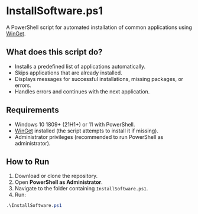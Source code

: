 # InstallSoftware.ps1

A PowerShell script for automated installation of common applications using [WinGet](https://learn.microsoft.com/en-us/windows/package-manager/winget/).

##  What does this script do?

- Installs a predefined list of applications automatically.
- Skips applications that are already installed.
- Displays messages for successful installations, missing packages, or errors.
- Handles errors and continues with the next application.

##  Requirements

- Windows 10 1809+ (21H1+) or 11 with PowerShell.
- [WinGet](https://learn.microsoft.com/en-us/windows/package-manager/winget/) installed (the script attempts to install it if missing).
- Administrator privileges (recommended to run PowerShell as administrator).

##  How to Run

1. Download or clone the repository.
2. Open **PowerShell as Administrator**.
3. Navigate to the folder containing `InstallSoftware.ps1`.
4. Run:

```powershell
.\InstallSoftware.ps1
